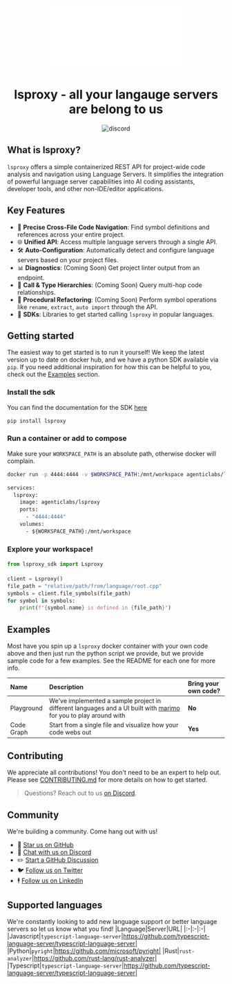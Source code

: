 <div align="center">
<a href="https://agenticlabs.com/">
    <img src="https://raw.githubusercontent.com/agentic-labs/.github/main/assets/logo.png" alt="Agentic Labs" title="Agentic Labs" align="center" height="150px" />
</a>

# lsproxy - all your langauge servers are belong to us

<p align="center">
  <img alt="discord" src="https://img.shields.io/discord/1296271531994775552">
</p>
</div>


   
## <a name="what-is-lsproxy">What is lsproxy?</a>

`lsproxy` offers a simple containerized REST API for project-wide code analysis and navigation using Language Servers. It simplifies the integration of powerful language server capabilities into AI coding assistants, developer tools, and other non-IDE/editor applications.

## Key Features

- 🎯 **Precise Cross-File Code Navigation**: Find symbol definitions and references across your entire project.
- 🌐 **Unified API**: Access multiple language servers through a single API.
- 🛠️ **Auto-Configuration**: Automatically detect and configure language servers based on your project files.
- 📊 **Diagnostics**: (Coming Soon) Get project linter output from an endpoint.
- 🌳 **Call & Type Hierarchies**: (Coming Soon) Query multi-hop code relationships.
- 🔄 **Procedural Refactoring**: (Coming Soon) Perform symbol operations like `rename`, `extract`, `auto import` through the API.
- 🧩 **SDKs**: Libraries to get started calling `lsproxy` in popular languages.
    

## <a name="getting-started">Getting started</a>
The easiest way to get started is to run it yourself! We keep the latest version up to date on docker hub, and we have a python SDK available via `pip`. If you need additional inspiration for how this can be helpful to you, check out the [Examples](#examples) section.

### Install the sdk

You can find the documentation for the SDK [here](sdk.agenticlabs.com)
```bash
pip install lsproxy
```

### Run a container or add to compose
Make sure your `WORKSPACE_PATH` is an absolute path, otherwise docker will complain.
```bash
docker run -p 4444:4444 -v $WORKSPACE_PATH:/mnt/workspace agenticlabs/lsproxy
```

```dockerfile
services:
  lsproxy:
    image: agenticlabs/lsproxy
    ports:
      - "4444:4444"
    volumes:
      - ${WORKSPACE_PATH}:/mnt/workspace
```

### Explore your workspace!

```python
from lsproxy_sdk import Lsproxy

client = Lsproxy()
file_path = "relative/path/from/language/root.cpp"
symbols = client.file_symbols(file_path)
for symbol in symbols:
    print(f"{symbol.name} is defined in {file_path}")
```

## <a name="examples">Examples</a>
Most have you spin up a `lsproxy` docker container with your own code above and then just run the python script we provide, but we provide sample code for a few examples. See the README for each one for more info.

|Name|Description|Bring your own code?|
|:-|:-|:-|
|Playground|We've implemented a sample project in different languages and a UI built with [marimo](https://github.com/marimo-team/marimo) for you to play around with|**No**|
|Code Graph|Start from a single file and visualize how your code webs out|**Yes**|

## <a name="contributing">Contributing</a>

We appreciate all contributions! You don't need to be an expert to help out.
Please see [CONTRIBUTING.md](https://github.com/agentic-labs/lsproxy/blob/main/CONTRIBUTING.md) for more details on how to get
started.

> Questions? Reach out to us [on Discord](https://discord.gg/WafeS3jN).

## <a name="community">Community</a>

We're building a community. Come hang out with us!

- 🌟 [Star us on GitHub](https://github.com/agentic-labs/lsproxy)
- 💬 [Chat with us on Discord](https://discord.gg/WafeS3jN)
- ✏️ [Start a GitHub Discussion](https://github.com/agentic-labs/lsproxy/discussions)
- 🐦 [Follow us on Twitter](https://twitter.com/agentic_labs)
- 🕴️ [Follow us on LinkedIn](https://www.linkedin.com/company/agentic-labs)
  
## <a name="supported-languages">Supported languages</a>

We're constantly looking to add new language support or better language servers so let us know what you find!
|Language|Server|URL|
|:-|:-|:-|
|Javascript|`typescript-language-server`|https://github.com/typescript-language-server/typescript-language-server|
|Python|`pyright`|https://github.com/microsoft/pyright|
|Rust|`rust-analyzer`|https://github.com/rust-lang/rust-analyzer|
|Typescript|`typescript-language-server`|https://github.com/typescript-language-server/typescript-language-server|
